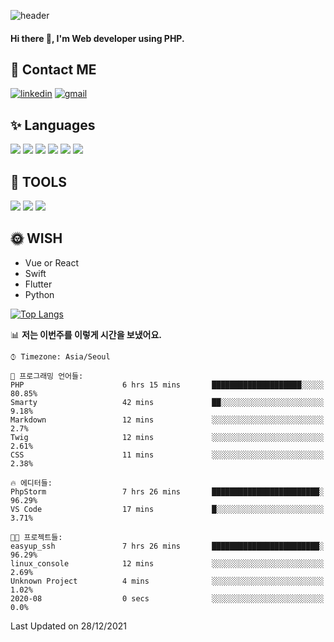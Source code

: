 ![header](https://capsule-render.vercel.app/api?type=waving&color=auto&height=300&section=header&text=EINEE&fontSize=90&animation=twinkling)

#### Hi there 👋, I'm <b>Web developer</b> using PHP. ####

<!--
- 🔭 I’m currently working on Uniwill
- 🌱 I’m currently learning Vue or React or Python.
-->

<!---#### I am PHP developer --->

## 💌 Contact ME ###
[<img src='https://img.shields.io/badge/-EunjiKo-%230A66C2?style=flat-square&logo=LinkedIn&logoColor=white' alt='linkedin'>](https://www.linkedin.com/in/https://www.linkedin.com/in/eunji-ko-00a907164//)  [<img src='https://img.shields.io/badge/-einee214%40gmail.com-%23EA4335?style=flat-square&logo=Gmail&logoColor=white' alt='gmail'>](einee214@gmail.com)  


## ✨ Languages
<img src='https://img.shields.io/badge/-PHP-%23777BB4?style=for-the-badge&logo=PHP&logoColor=white'> <img src='https://img.shields.io/badge/-Laravel-%23FF2D20?style=for-the-badge&logo=Laravel&logoColor=white'> <img src='https://img.shields.io/badge/Jquery-%230769AD?style=for-the-badge&logo=Jquery&logoColor=white'> <img src='https://img.shields.io/badge/CSS3-%231572B6?style=for-the-badge&logo=CSS3&logoColor=white'> <img src='https://img.shields.io/badge/Bootstrap-%237952B3?style=for-the-badge&logo=Bootstrap&logoColor=white' > <img src='https://img.shields.io/badge/MySQL-%234479A1?style=for-the-badge&logo=MySQL&logoColor=white' >

## 🌷 TOOLS
<img src='https://img.shields.io/badge/PHPSTORM-%23000000?style=for-the-badge&logo=PhpStorm&logoColor=white' > <img src='https://img.shields.io/badge/GitLab-%23FCA121?style=for-the-badge&logo=GitLab&logoColor=white' > <img src='https://img.shields.io/badge/GitHub-%23181717?style=for-the-badge&logo=GitHub&logoColor=white'>


## 🌞 WISH
- Vue or React
- Swift
- Flutter
- Python


[![Top Langs](https://github-readme-stats.vercel.app/api/top-langs/?username=ein214&layout=compact)](https://github.com/anuraghazra/github-readme-stats)

<!--START_SECTION:waka-->
📊 **저는 이번주를 이렇게 시간을 보냈어요.** 

```text
⌚︎ Timezone: Asia/Seoul

💬 프로그래밍 언어들: 
PHP                      6 hrs 15 mins       ████████████████████░░░░░   80.85% 
Smarty                   42 mins             ██░░░░░░░░░░░░░░░░░░░░░░░   9.18% 
Markdown                 12 mins             ░░░░░░░░░░░░░░░░░░░░░░░░░   2.7% 
Twig                     12 mins             ░░░░░░░░░░░░░░░░░░░░░░░░░   2.61% 
CSS                      11 mins             ░░░░░░░░░░░░░░░░░░░░░░░░░   2.38%

🔥 에디터들: 
PhpStorm                 7 hrs 26 mins       ████████████████████████░   96.29% 
VS Code                  17 mins             █░░░░░░░░░░░░░░░░░░░░░░░░   3.71%

🐱‍💻 프로젝트들: 
easyup_ssh               7 hrs 26 mins       ████████████████████████░   96.29% 
linux_console            12 mins             ░░░░░░░░░░░░░░░░░░░░░░░░░   2.69% 
Unknown Project          4 mins              ░░░░░░░░░░░░░░░░░░░░░░░░░   1.02% 
2020-08                  0 secs              ░░░░░░░░░░░░░░░░░░░░░░░░░   0.0%

```


 Last Updated on 28/12/2021
<!--END_SECTION:waka-->

<!---![GitHub stats](https://github-readme-stats.vercel.app/api?username=ein214&show_icons=true&theme=dracula)  --->




